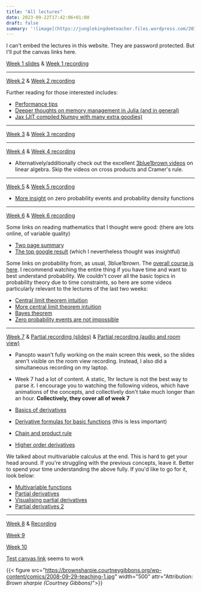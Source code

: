```yaml
---
title: "All lectures"
date: 2023-09-22T17:42:06+01:00
draft: false
summary: '![image](https://junglekingdomteacher.files.wordpress.com/2017/05/e1e7a3418aae05f240f5034b5856846e_showing-post-media-for-teacher-lecture-cartoon-wwwcartoonsmixcom-boring-lecture-cartoon_500-367.jpeg)'
---
```




I can't embed the lectures in this website. They are password protected. But I'll put the canvas links here.

[Week 1 slides](https://canvas.sussex.ac.uk/courses/27206/files?preview=4280552) & [Week 1 recording](https://sussex.cloud.panopto.eu/Panopto/Pages/Viewer.aspx?id=9f900b8d-e553-4023-adac-b091010a00fb) 

---

[Week 2](https://canvas.sussex.ac.uk/courses/27206/files?preview=4292544) & [Week 2 recording](https://sussex.cloud.panopto.eu/Panopto/Pages/Viewer.aspx?id=f08f4939-99da-4e08-9278-b09801095eb4#)

Further reading for those interested includes:
- [Performance tips](https://docs.julialang.org/en/v1/manual/performance-tips/)
- [Deeper thoughts on memory management in Julia (and in general)](https://www.youtube.com/watch?v=M2i7sSRcSIw)
- [Jax (JIT compiled Numpy with many extra goodies)](https://jax.readthedocs.io/en/latest/notebooks/quickstart.html)

---
[Week 3](https://canvas.sussex.ac.uk/courses/27206/files?preview=4307068) & [Week 3 recording](https://sussex.cloud.panopto.eu/Panopto/Pages/Viewer.aspx?id=096cdc9b-ed4f-415d-a56d-b09f0108978b)


---

[Week 4](https://canvas.sussex.ac.uk/courses/27206/files?preview=4310915) & [Week 4 recording](https://sussex.cloud.panopto.eu/Panopto/Pages/Viewer.aspx?id=56f8f7e4-2084-49e8-9a73-b0a6010983a2)


- Alternatively/additionally check out the excellent [3blue1brown videos](https://www.3blue1brown.com/topics/linear-algebra) on linear algebra. Skip the videos on cross products and Cramer's rule.



---

[Week 5](https://canvas.sussex.ac.uk/courses/27206/files?preview=4324242) & [Week 5 recording](https://sussex.cloud.panopto.eu/Panopto/Pages/Viewer.aspx?id=eee1cc6b-aa96-4b65-b8ce-b0ad0119d610)

- [More insight](https://www.3blue1brown.com/lessons/pdfs) on zero probability events and probability density functions

---

[Week 6](https://canvas.sussex.ac.uk/courses/27206/files?preview=4339122) & [Week 6 recording](https://sussex.cloud.panopto.eu/Panopto/Pages/Viewer.aspx?id=b0a1e3a8-fc2e-489d-a0fa-b0b40118f432)

Some links on reading mathematics that I thought were good: (there are lots online, of variable quality)

- [Two page summary](https://pi.math.cornell.edu/~hubbard/readingmath.pdf)
- [The top google result](https://web.stonehill.edu/compsci/history_math/math-read.htm) (which I nevertheless thought was insightful)

Some links on probability from, as usual, 3blue1brown. The [overall course is here](https://www.3blue1brown.com/topics/probability). I recommend watching the entire thing if you have time and want to best understand probability. We couldn't cover all the basic topics in probability theory due to time constraints, so here are some videos particularly relevant to the lectures of the last two weeks:

- [Central limit theorem intuition](https://www.3blue1brown.com/lessons/clt)
- [More central limit theorem intuition](https://www.3blue1brown.com/lessons/gaussian-convolution)
- [Bayes theorem](https://www.3blue1brown.com/lessons/bayes-theorem)
- [Zero probability events are not impossible](https://www.3blue1brown.com/lessons/pdfs)

---

[Week 7](https://canvas.sussex.ac.uk/courses/27206/files?preview=4357193) & [Partial recording (slides)](https://sussex.cloud.panopto.eu/Panopto/Pages/Viewer.aspx?id=34113202-9759-401b-a535-b0bb011a5e64) & [Partial recording (audio and room view)](https://sussex.cloud.panopto.eu/Panopto/Pages/Viewer.aspx?id=802bb997-6718-41a3-babc-b0bb011a5a02)

- Panopto wasn't fully working on the main screen this week, so the slides aren't visible on the room view recording. Instead, I also did a simultaneous recording on my laptop. 

- Week 7 had a lot of content. A static, 1hr lecture is not the best way to parse it. I encourage you to watching the following videos, which have animations of the concepts, and collectively don't take much longer than an hour. **Collectively, they cover all of week 7**

- [Basics of derivatives](https://www.youtube.com/watch?v=9vKqVkMQHKk&list=PLZHQObOWTQDMsr9K-rj53DwVRMYO3t5Yr&index=2)
- [Derivative formulas for basic functions](https://www.youtube.com/watch?v=S0_qX4VJhMQ&list=PLZHQObOWTQDMsr9K-rj53DwVRMYO3t5Yr&index=3) (this is less important)
- [Chain and product rule](https://www.youtube.com/watch?v=YG15m2VwSjA&list=PLZHQObOWTQDMsr9K-rj53DwVRMYO3t5Yr&index=4)
- [Higher order derivatives](https://www.youtube.com/watch?v=BLkz5LGWihw&list=PLZHQObOWTQDMsr9K-rj53DwVRMYO3t5Yr&index=10)

We talked about multivariable calculus at the end. This is hard to get your head around. If you're struggling with the previous concepts, leave it. Better to spend your time understanding the above fully. If you'd like to go for it, look below:

- [Multivariable functions](https://www.youtube.com/watch?v=TrcCbdWwCBc&t=1s)
- [Partial derivatives](https://www.youtube.com/watch?v=AXqhWeUEtQU) 
- [Visualising partial derivatives](https://www.youtube.com/watch?v=dfvnCHqzK54&list=PLSQl0a2vh4HC5feHa6Rc5c0wbRTx56nF7&index=16)
- [Partial derivatives 2](https://www.youtube.com/watch?v=kdMep5GUOBw&list=PLSQl0a2vh4HC5feHa6Rc5c0wbRTx56nF7&index=17)

--- 

[Week 8](https://canvas.sussex.ac.uk/courses/27206/files?preview=4375352) & [Recording](https://sussex.cloud.panopto.eu/Panopto/Pages/Viewer.aspx?id=b3d083f8-52d8-4976-a872-b0c20119eb4b)

[Week 9]()

[Week 10]()

 [Test canvas link](https://sussex.cloud.panopto.eu/Panopto/Pages/Auth/Login.aspx?Auth=SessionView&ReturnUrl=%2fPanopto%2fPages%2fViewer.aspx%3fid%3d4cdfc937-14d6-4587-92da-af6200d7b643) seems to work




{{< figure src="https://brownsharpie.courtneygibbons.org/wp-content/comics/2008-09-29-teaching-1.jpg" width="500" attr="Attribution: *Brown sharpie (Courtney Gibbons)*">}}